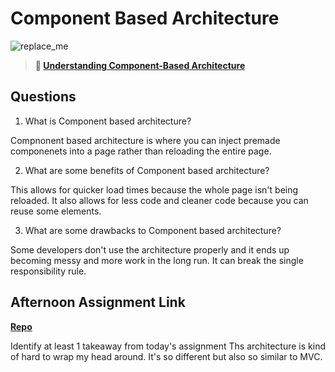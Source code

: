 # Component Based Architecture

![replace_me](https://codeworks.blob.core.windows.net/public/assets/img/illustrations/placeholder.svg)

> **📖 [Understanding Component-Based Architecture](https://codeworksacademy.com/fs-student-guide/resources/wk6/01-Component-Based-Architecture)**

## Questions

1. What is Component based architecture?

Compnonent based architecture is where you can inject premade componenets into a page rather than reloading the entire page.

2. What are some benefits of Component based architecture?

This allows for quicker load times because the whole page isn't being reloaded. It also allows for less code and cleaner code because you can reuse some elements.

3. What are some drawbacks to Component based architecture?

Some developers don't use the architecture properly and it ends up becoming messy and more work in the long run. It can break the single responsibility rule.

## Afternoon Assignment Link

**[Repo](https://github.com/Ethan-Johnson17/vue-playground)**

Identify at least 1 takeaway from today's assignment
Ths architecture is kind of hard to wrap my head around. It's so different but also so similar to MVC. 